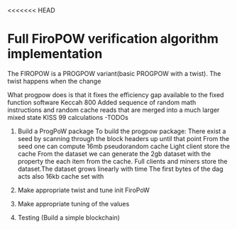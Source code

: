 <<<<<<< HEAD
# Full FiroPOW verification algorithm implementation 

The FIROPOW is a PROGPOW variant(basic PROGPOW with a twist). The twist happens when the change   

What progpow does is that it fixes the efficiency gap available to the fixed function software
Keccah 800
Added sequence of random math instructions and random cache reads that are merged into a much larger mixed state
KISS 99 calculations
-TODOs
1. Build a ProgPoW package
   To build the progpow package: There exist a seed by scanning through the block headers up until that point
   From the seed one can compute 16mb pseudorandom cache Light client store the cache
   From the dataset we can generate the 2gb dataset with the property the each item from the cache. Full clients and miners store the dataset.The dataset grows linearly with time
   The first bytes of the dag acts also 16kb cache set with 
   
2. Make appropriate twist and tune init FiroPoW
3. Make appropriate tuning of the values
4. Testing (Build a simple blockchain)

